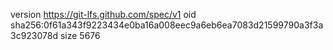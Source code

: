 version https://git-lfs.github.com/spec/v1
oid sha256:0f61a343f9223434e0ba16a008eec9a6eb6ea7083d21599790a3f3a3c923078d
size 5676
